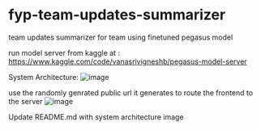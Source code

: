 # fyp-team-updates-summarizer
team updates summarizer for team using finetuned pegasus model

run model server from kaggle at : https://www.kaggle.com/code/vanasrivigneshb/pegasus-model-server

System Architecture:
![image](https://github.com/user-attachments/assets/5d6a7e1b-afda-4228-8850-b032e8d898ec)


use the randomly genrated public url it generates to route the frontend to the server
![image](https://github.com/user-attachments/assets/8b726d2f-997b-45a9-a6c8-c320dee0e56f)


Update README.md with system architecture image
